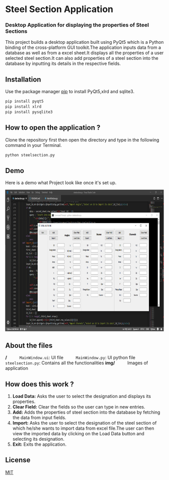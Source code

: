 # Steel Section Application
### Desktop Application for displaying the properties of Steel Sections

This project builds a desktop application built using PyQt5 which is a Python binding of the cross-platform GUI toolkit.The application inputs data from a database as well as from a excel sheet.It displays all the properties of a user selected steel section.It can also add properties of a steel section into the database by inputting its details in the respective fields.

## Installation

Use the package manager [pip](https://pip.pypa.io/en/stable/) to install PyQt5,xlrd and sqlite3.

```bash
pip install pyqt5
pip install xlrd
pip install pysqlite3 
```

## How to open the application ?
Clone the repository first then open the directory and type in the following command in your Terminal.

```bash
python steelsection.py
```

## Demo
Here is a demo what Project look like once it's set up.

<p align="left" markdown="1">
  <img src="img/application.png" width="700" height="450" alt="Fyne Hello Dark Theme" />
</p>

## About the files 

**/**
  &emsp; &emsp; `MainWindow.ui`: UI file
  &emsp; &emsp; `MainWindow.py`: UI python file 
  &emsp; &emsp; `steelsection.py`: Contains all the functionalities 
**img/**
  &emsp; &emsp;  Images of application

## How does this work ? 

1. **Load Data:** Asks the user to select the designation and displays its properties.
2. **Clear Field:** Clear the fields so the user can type in new entries.
3. **Add:** Adds the properties of steel section into the database by fetching the data from input fields.
4. **Import:** Asks the user to select the designation of the steel section of which he/she wants to import data from excel file.The user can                  then view the imported data by clicking on the Load Data button and selecting its designation.
5. **Exit:** Exits the application.

## License
[MIT](https://choosealicense.com/licenses/mit/)
